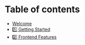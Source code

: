 # Table of contents

* [Welcome](README.md)
* [1️⃣ Getting Started](1-getting-started.md)
* [2️⃣ Frontend Features](2-frontend-features.md)
